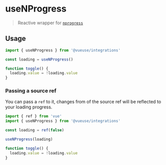 # useNProgress

> Reactive wrapper for [`nprogress`](https://github.com/rstacruz/nprogress)

## Usage

```js {6}
import { useNProgress } from '@vueuse/integrations'

const loading = useNProgress()

function toggle() {
  loading.value = !loading.value
}
```

### Passing a source ref

You can pass a `ref` to it, changes from of the source ref will be reflected to your loading progress.

```js {4}
import { ref } from 'vue'
import { useNProgress } from '@vueuse/integrations'

const loading = ref(false)

useNProgress(loading)

function toggle() {
  loading.value = !loading.value
}
```


